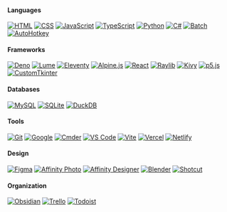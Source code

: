 #### Languages
[![HTML](https://img.shields.io/badge/HTML-%23E34F26.svg?logo=html5&logoColor=white)](https://developer.mozilla.org/en-US/docs/Web/HTML)
[![CSS](https://img.shields.io/badge/CSS-1572B6?logo=css3&logoColor=fff)](https://developer.mozilla.org/en-US/docs/Web/CSS)
[![JavaScript](https://img.shields.io/badge/JavaScript-F7DF1E?logo=javascript&logoColor=000)](https://developer.mozilla.org/en-US/docs/Web/JavaScript)
[![TypeScript](https://img.shields.io/badge/TypeScript-3178C6?logo=typescript&logoColor=fff)](https://www.typescriptlang.org/)
[![Python](https://img.shields.io/badge/Python-3776AB?logo=python&logoColor=fff)](https://www.python.org/)
[![C#](https://custom-icon-badges.demolab.com/badge/C%23-%23239120.svg?logo=cshrp&logoColor=white)](https://dotnet.microsoft.com/en-us/)
[![Batch](https://img.shields.io/badge/Batch-4D4D4D?logo=gnu-bash&logoColor=white)](https://ss64.com/nt/)
[![AutoHotkey](https://img.shields.io/badge/AutoHotkey-334455?logo=autohotkey&logoColor=white)](https://www.autohotkey.com/)

#### Frameworks
[![Deno](https://img.shields.io/badge/Deno-000?logo=deno&logoColor=fff)](https://deno.com/)
[![Lume](https://img.shields.io/badge/Lume-e3655c?logo=deno&logoColor=white)](https://lume.land)
[![Eleventy](https://img.shields.io/badge/Eleventy-black?logo=eleventy)](https://www.11ty.dev/) 
[![Alpine.js](https://img.shields.io/badge/Alpine.js-2d3441?logo=alpinedotjs&logoColor=fff)](https://alpinejs.dev/)
[![React](https://img.shields.io/badge/React-%2320232a.svg?logo=react&logoColor=%2361DAFB)](https://react.dev/)
[![Raylib](https://img.shields.io/badge/Raylib-fff?logo=raylib&logoColor=black)](https://www.raylib.com/)
[![Kivy](https://img.shields.io/badge/Kivy-202326?logo=python&logoColor=white)](https://kivy.org/)
[![p5.js](https://img.shields.io/badge/P5.js-ed225d?logo=javascript&logoColor=white)](https://p5js.org/)
[![CustomTkinter](https://img.shields.io/badge/CustomTkinter-029cff?logo=python&logoColor=white)](https://customtkinter.tomschimansky.com/)

#### Databases
[![MySQL](https://img.shields.io/badge/MySQL-4479A1?logo=mysql&logoColor=fff)](https://www.mysql.com/)
[![SQLite](https://img.shields.io/badge/SQLite-%2307405e.svg?logo=sqlite&logoColor=white)](https://www.sqlite.org/)
[![DuckDB](https://img.shields.io/badge/DuckDB-FACC15?logoColor=white&labelColor=181818)](https://duckdb.org/)

#### Tools
[![Git](https://img.shields.io/badge/Git-F05032?logo=git&logoColor=fff)](https://git-scm.com/)
[![Google](https://img.shields.io/badge/Google_WorkSpace-4285F4?logo=google&logoColor=white)](https://workspace.google.com/)
[![Cmder](https://img.shields.io/badge/Cmder-000?logo=gnome-terminal&logoColor=white)](https://cmder.app/)
[![VS Code](https://custom-icon-badges.demolab.com/badge/VS_Code-0078d7.svg?logo=vsc&logoColor=white)](https://code.visualstudio.com/)
[![Vite](https://img.shields.io/badge/Vite-646CFF?logo=vite&logoColor=fff)](https://vite.dev/)
[![Vercel](https://img.shields.io/badge/Vercel-%23000000.svg?logo=vercel&logoColor=white)](https://vercel.com/)
[![Netlify](https://img.shields.io/badge/Netlify-%23000000.svg?logo=netlify&logoColor=#00C7B7)](https://www.netlify.com/)

#### Design
[![Figma](https://img.shields.io/badge/Figma-F24E1E?logo=figma&logoColor=white)](https://www.figma.com/)
[![Affinity Photo](https://img.shields.io/badge/Affinity_Photo-7E4DD2?logo=affinity-photo&logoColor=white)](https://affinity.serif.com/en-gb/photo/)
[![Affinity Designer](https://img.shields.io/badge/Affinity_Designer-1B72BE?logo=affinity-designer&logoColor=white)](https://affinity.serif.com/en-gb/designer/)
[![Blender](https://img.shields.io/badge/Blender-%23F5792A.svg?logo=blender&logoColor=white)](https://www.blender.org/)
[![Shotcut](https://img.shields.io/badge/Shotcut-115c77?logo=video&logoColor=white&labelColor=102c47)](https://www.shotcut.org/)

#### Organization
[![Obsidian](https://img.shields.io/badge/Obsidian-%23483699.svg?&logo=obsidian&logoColor=white)](https://obsidian.md/)
[![Trello](https://img.shields.io/badge/Trello-0052CC?logo=trello&logoColor=fff)](https://trello.com/)
[![Todoist](https://img.shields.io/badge/Todoist-E44332?logo=todoist&logoColor=white)](https://todoist.com/)
